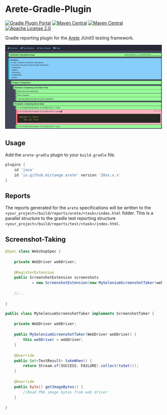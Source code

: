 # Arete-Gradle-Plugin

[![Gradle Plugin Portal](https://img.shields.io/gradle-plugin-portal/v/io.github.mictaege.arete)](https://plugins.gradle.org/plugin/io.github.mictaege.arete)
[![Maven Central](https://img.shields.io/maven-central/v/io.github.mictaege/arete-gradle.svg?label=Maven%20Central)](https://search.maven.org/search?q=g:%22io.github.mictaege%22%20AND%20a:%22arete-gradle%22)
[![Maven Central](https://img.shields.io/maven-central/v/org.junit.jupiter/junit-jupiter/5.9.1.svg?color=25a162&label=Jupiter)](https://search.maven.org/search?q=g:org.junit.jupiter%20AND%20v:5.9.1)
[![Apache License 2.0](https://img.shields.io/badge/license-Apache%202.0-blue.svg)](http://www.apache.org/licenses/LICENSE-2.0.html)

Gradle reporting plugin for the [Arete](https://github.com/mictaege/arete) JUnit5 testing framework.

![Report](Report.png)

## Usage

Add the `arete-gradle` plugin to your `build.gradle` file.

```Groovy
plugins {
    id 'java'
    id 'io.github.mictaege.arete' version '20xx.x.x'
}
```

## Reports

The reports generated for the `arete` specifications will be written to the `<your_project>/build/reports/arete/<task>/index.html` folder.
This is a parallel structure to the gradle test reporting structure `<your_project>/build/reports/test/<task>/index.html`.


## Screenshot-Taking

```Java
@Spec class WebshopSpec {

    private WebDriver webDriver;
    
    @RegisterExtension
    public ScreenshotExtension screenshots 
            = new ScreenshotExtension(new MySeleniumScreenshotTaker(webDriver));
    
    //...

}
```

```Java
public class MySeleniumScreenshotTaker implements ScreenshotTaker {

    private WebDriver webDriver;
    
    public MySeleniumScreenshotTaker(WebDriver webDriver) {
        this.webDriver = webDriver;
    }
    
    @Override
    public Set<TestResult> takeWhen() {
        return Stream.of(SUCCESS, FAILURE).collect(toSet());
    }

    @Override
    public byte[] getImageBytes() {
        //Read PNG image bytes from web driver
    }

}
```


